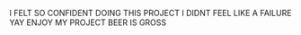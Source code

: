 I FELT SO CONFIDENT DOING THIS PROJECT I DIDNT FEEL LIKE A FAILURE YAY ENJOY MY PROJECT BEER IS GROSS 